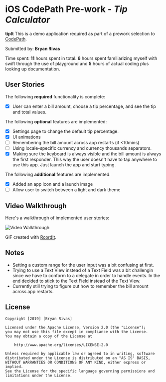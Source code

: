 #  iOS CodePath Pre-work - *Tip Calculator*

**tipIt** This is a demo application required as part of a prework selection to [CodePath](https://codepath.org/#).

Submitted by: **Bryan Rivas**

Time spent: **11** hours spent in total. **6** hours spent familiarizing myself with swift through the use of playground 
            and **5** hours of actual coding plus looking up documentation.

## User Stories

The following **required** functionality is complete:

* [x] User can enter a bill amount, choose a tip percentage, and see the tip and total values.

The following **optional** features are implemented:
* [x] Settings page to change the default tip percentage.
* [x] UI animations
* [ ] Remembering the bill amount across app restarts (if <10mins)
* [ ] Using locale-specific currency and currency thousands separators.
* [x] Making sure the keyboard is always visible and the bill amount is always the first responder. This way the user doesn't have to tap anywhere to use this app. Just launch the app and start typing.

The following **additional** features are implemented:

- [x] Added an app icon and a launch image
- [ ] Allow user to switch between a light and dark theme

## Video Walkthrough 

Here's a walkthrough of implemented user stories:

<img src='http://g.recordit.co/B3be4TyTrs.gif' title='Video Walkthrough' width='' alt='Video Walkthrough' />

GIF created with [RcordIt](https://recordit.co/#).

## Notes

* Setting a custom range for the user input was a bit confusing at first.
* Trying to use a Text View instead of a Text Field was a bit challengin since we have to conform to a delegate in order to
  handle events. In the end decided to stick to the Text Field instead of the Text View.
* Currently still trying to figure out how to remember the bill amount across app restarts.

## License

    Copyright [2019] [Bryan Rivas]

    Licensed under the Apache License, Version 2.0 (the "License");
    you may not use this file except in compliance with the License.
    You may obtain a copy of the License at

        http://www.apache.org/licenses/LICENSE-2.0

    Unless required by applicable law or agreed to in writing, software
    distributed under the License is distributed on an "AS IS" BASIS,
    WITHOUT WARRANTIES OR CONDITIONS OF ANY KIND, either express or implied.
    See the License for the specific language governing permissions and
    limitations under the License.
